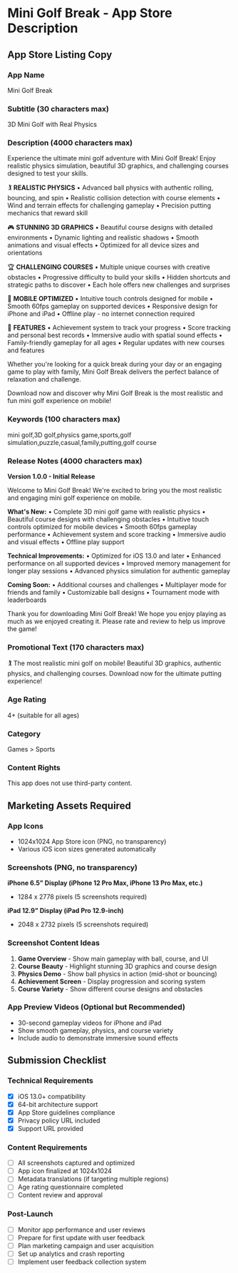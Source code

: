 # Mini Golf Break - App Store Description

## App Store Listing Copy

### App Name
Mini Golf Break

### Subtitle (30 characters max)
3D Mini Golf with Real Physics

### Description (4000 characters max)

Experience the ultimate mini golf adventure with Mini Golf Break! Enjoy realistic physics simulation, beautiful 3D graphics, and challenging courses designed to test your skills.

🏌️ **REALISTIC PHYSICS**
• Advanced ball physics with authentic rolling, bouncing, and spin
• Realistic collision detection with course elements
• Wind and terrain effects for challenging gameplay
• Precision putting mechanics that reward skill

🎮 **STUNNING 3D GRAPHICS**
• Beautiful course designs with detailed environments
• Dynamic lighting and realistic shadows
• Smooth animations and visual effects
• Optimized for all device sizes and orientations

🏆 **CHALLENGING COURSES**
• Multiple unique courses with creative obstacles
• Progressive difficulty to build your skills
• Hidden shortcuts and strategic paths to discover
• Each hole offers new challenges and surprises

📱 **MOBILE OPTIMIZED**
• Intuitive touch controls designed for mobile
• Smooth 60fps gameplay on supported devices
• Responsive design for iPhone and iPad
• Offline play - no internet connection required

🎯 **FEATURES**
• Achievement system to track your progress
• Score tracking and personal best records
• Immersive audio with spatial sound effects
• Family-friendly gameplay for all ages
• Regular updates with new courses and features

Whether you're looking for a quick break during your day or an engaging game to play with family, Mini Golf Break delivers the perfect balance of relaxation and challenge.

Download now and discover why Mini Golf Break is the most realistic and fun mini golf experience on mobile!

### Keywords (100 characters max)
mini golf,3D golf,physics game,sports,golf simulation,puzzle,casual,family,putting,golf course

### Release Notes (4000 characters max)

**Version 1.0.0 - Initial Release**

Welcome to Mini Golf Break! We're excited to bring you the most realistic and engaging mini golf experience on mobile.

**What's New:**
• Complete 3D mini golf game with realistic physics
• Beautiful course designs with challenging obstacles
• Intuitive touch controls optimized for mobile devices
• Smooth 60fps gameplay performance
• Achievement system and score tracking
• Immersive audio and visual effects
• Offline play support

**Technical Improvements:**
• Optimized for iOS 13.0 and later
• Enhanced performance on all supported devices
• Improved memory management for longer play sessions
• Advanced physics simulation for authentic gameplay

**Coming Soon:**
• Additional courses and challenges
• Multiplayer mode for friends and family
• Customizable ball designs
• Tournament mode with leaderboards

Thank you for downloading Mini Golf Break! We hope you enjoy playing as much as we enjoyed creating it. Please rate and review to help us improve the game!

### Promotional Text (170 characters max)
🏌️ The most realistic mini golf on mobile! Beautiful 3D graphics, authentic physics, and challenging courses. Download now for the ultimate putting experience!

### Age Rating
4+ (suitable for all ages)

### Category
Games > Sports

### Content Rights
This app does not use third-party content.

## Marketing Assets Required

### App Icons
- 1024x1024 App Store icon (PNG, no transparency)
- Various iOS icon sizes generated automatically

### Screenshots (PNG, no transparency)
**iPhone 6.5" Display (iPhone 12 Pro Max, iPhone 13 Pro Max, etc.)**
- 1284 x 2778 pixels (5 screenshots required)

**iPad 12.9" Display (iPad Pro 12.9-inch)**  
- 2048 x 2732 pixels (5 screenshots required)

### Screenshot Content Ideas
1. **Game Overview** - Show main gameplay with ball, course, and UI
2. **Course Beauty** - Highlight stunning 3D graphics and course design
3. **Physics Demo** - Show ball physics in action (mid-shot or bouncing)
4. **Achievement Screen** - Display progression and scoring system
5. **Course Variety** - Show different course designs and obstacles

### App Preview Videos (Optional but Recommended)
- 30-second gameplay videos for iPhone and iPad
- Show smooth gameplay, physics, and course variety
- Include audio to demonstrate immersive sound effects

## Submission Checklist

### Technical Requirements
- [x] iOS 13.0+ compatibility
- [x] 64-bit architecture support  
- [x] App Store guidelines compliance
- [x] Privacy policy URL included
- [x] Support URL provided

### Content Requirements
- [ ] All screenshots captured and optimized
- [ ] App icon finalized at 1024x1024
- [ ] Metadata translations (if targeting multiple regions)
- [ ] Age rating questionnaire completed
- [ ] Content review and approval

### Post-Launch
- [ ] Monitor app performance and user reviews
- [ ] Prepare for first update with user feedback
- [ ] Plan marketing campaign and user acquisition
- [ ] Set up analytics and crash reporting
- [ ] Implement user feedback collection system
